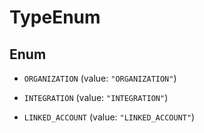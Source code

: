 

# TypeEnum

## Enum


* `ORGANIZATION` (value: `"ORGANIZATION"`)

* `INTEGRATION` (value: `"INTEGRATION"`)

* `LINKED_ACCOUNT` (value: `"LINKED_ACCOUNT"`)



